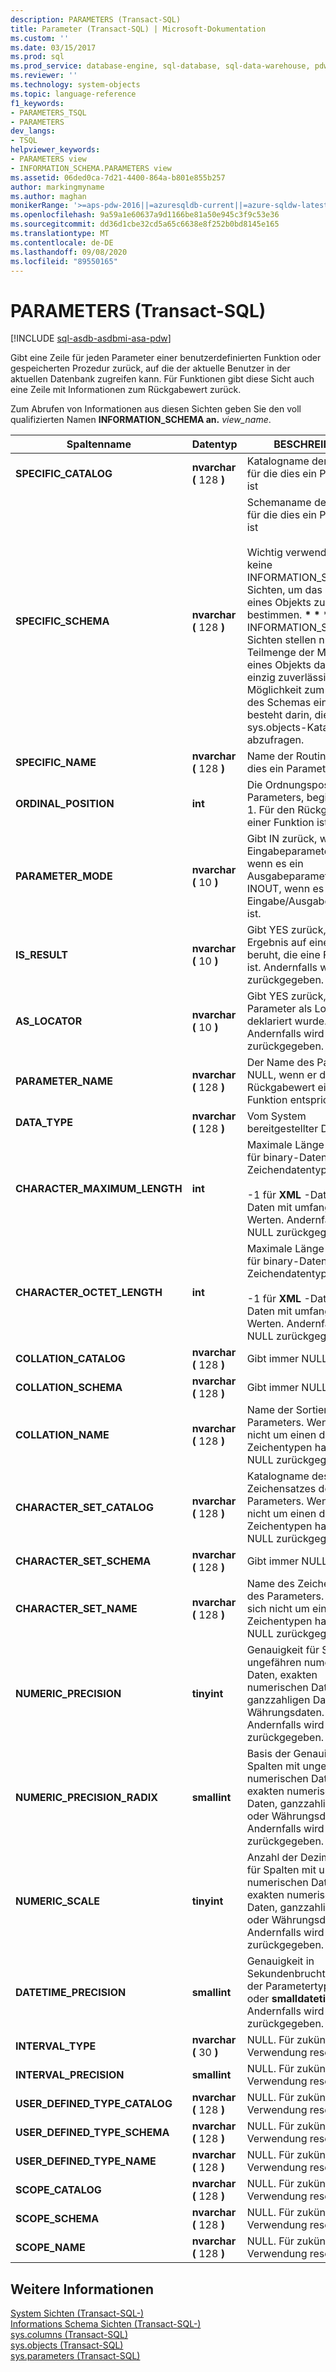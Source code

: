 ```yaml
---
description: PARAMETERS (Transact-SQL)
title: Parameter (Transact-SQL) | Microsoft-Dokumentation
ms.custom: ''
ms.date: 03/15/2017
ms.prod: sql
ms.prod_service: database-engine, sql-database, sql-data-warehouse, pdw
ms.reviewer: ''
ms.technology: system-objects
ms.topic: language-reference
f1_keywords:
- PARAMETERS_TSQL
- PARAMETERS
dev_langs:
- TSQL
helpviewer_keywords:
- PARAMETERS view
- INFORMATION_SCHEMA.PARAMETERS view
ms.assetid: 06ded0ca-7d21-4400-864a-b801e855b257
author: markingmyname
ms.author: maghan
monikerRange: '>=aps-pdw-2016||=azuresqldb-current||=azure-sqldw-latest||>=sql-server-2016||=sqlallproducts-allversions||>=sql-server-linux-2017||=azuresqldb-mi-current'
ms.openlocfilehash: 9a59a1e60637a9d1166be81a50e945c3f9c53e36
ms.sourcegitcommit: dd36d1cbe32cd5a65c6638e8f252b0bd8145e165
ms.translationtype: MT
ms.contentlocale: de-DE
ms.lasthandoff: 09/08/2020
ms.locfileid: "89550165"
---
```

# <a name="parameters-transact-sql"></a>PARAMETERS (Transact-SQL)
[!INCLUDE [sql-asdb-asdbmi-asa-pdw](../../includes/applies-to-version/sql-asdb-asdbmi-asa-pdw.md)]

  Gibt eine Zeile für jeden Parameter einer benutzerdefinierten Funktion oder gespeicherten Prozedur zurück, auf die der aktuelle Benutzer in der aktuellen Datenbank zugreifen kann. Für Funktionen gibt diese Sicht auch eine Zeile mit Informationen zum Rückgabewert zurück.  
  
 Zum Abrufen von Informationen aus diesen Sichten geben Sie den voll qualifizierten Namen **INFORMATION_SCHEMA an.** _view_name_.  
  
|Spaltenname|Datentyp|BESCHREIBUNG|  
|-----------------|---------------|-----------------|  
|**SPECIFIC_CATALOG**|**nvarchar (** 128 **)**|Katalogname der Routine, für die dies ein Parameter ist|  
|**SPECIFIC_SCHEMA**|**nvarchar (** 128 **)**|Schemaname der Routine, für die dies ein Parameter ist<br /><br /> Wichtig verwenden Sie keine INFORMATION_SCHEMA Sichten, um das Schema eines Objekts zu bestimmen. <strong> \* \* \* \* </strong> INFORMATION_SCHEMA Sichten stellen nur eine Teilmenge der Metadaten eines Objekts dar. Die einzig zuverlässige Möglichkeit zum Finden des Schemas eines Objekts besteht darin, die sys.objects-Katalogsicht abzufragen.|  
|**SPECIFIC_NAME**|**nvarchar (** 128 **)**|Name der Routine, für die dies ein Parameter ist|  
|**ORDINAL_POSITION**|**int**|Die Ordnungsposition des Parameters, beginnend bei 1. Für den Rückgabewerts einer Funktion ist dies 0.|  
|**PARAMETER_MODE**|**nvarchar (** 10 **)**|Gibt IN zurück, wenn es ein Eingabeparameter ist, OUT, wenn es ein Ausgabeparameter ist, und INOUT, wenn es ein Eingabe/Ausgabeparameter ist.|  
|**IS_RESULT**|**nvarchar (** 10 **)**|Gibt YES zurück, wenn das Ergebnis auf einer Routine beruht, die eine Funktion ist. Andernfalls wird NO zurückgegeben.|  
|**AS_LOCATOR**|**nvarchar (** 10 **)**|Gibt YES zurück, wenn der Parameter als Lokator deklariert wurde. Andernfalls wird NO zurückgegeben.|  
|**PARAMETER_NAME**|**nvarchar (** 128 **)**|Der Name des Parameters. NULL, wenn er dem Rückgabewert einer Funktion entspricht.|  
|**DATA_TYPE**|**nvarchar (** 128 **)**|Vom System bereitgestellter Datentyp|  
|**CHARACTER_MAXIMUM_LENGTH**|**int**|Maximale Länge in Zeichen für binary-Datentypen oder Zeichendatentypen<br /><br /> -1 für **XML** -Daten und Daten mit umfangreichen Werten. Andernfalls wird NULL zurückgegeben.|  
|**CHARACTER_OCTET_LENGTH**|**int**|Maximale Länge in Bytes für binary-Datentypen oder Zeichendatentypen<br /><br /> -1 für **XML** -Daten und Daten mit umfangreichen Werten. Andernfalls wird NULL zurückgegeben.|  
|**COLLATION_CATALOG**|**nvarchar (** 128 **)**|Gibt immer NULL zurück.|  
|**COLLATION_SCHEMA**|**nvarchar (** 128 **)**|Gibt immer NULL zurück.|  
|**COLLATION_NAME**|**nvarchar (** 128 **)**|Name der Sortierung des Parameters. Wenn es sich nicht um einen der Zeichentypen handelt, wird NULL zurückgegeben.|  
|**CHARACTER_SET_CATALOG**|**nvarchar (** 128 **)**|Katalogname des Zeichensatzes des Parameters. Wenn es sich nicht um einen der Zeichentypen handelt, wird NULL zurückgegeben.|  
|**CHARACTER_SET_SCHEMA**|**nvarchar (** 128 **)**|Gibt immer NULL zurück.|  
|**CHARACTER_SET_NAME**|**nvarchar (** 128 **)**|Name des Zeichensatzes des Parameters. Wenn es sich nicht um einen der Zeichentypen handelt, wird NULL zurückgegeben.|  
|**NUMERIC_PRECISION**|**tinyint**|Genauigkeit für Spalten mit ungefähren numerischen Daten, exakten numerischen Daten, ganzzahligen Daten oder Währungsdaten. Andernfalls wird NULL zurückgegeben.|  
|**NUMERIC_PRECISION_RADIX**|**smallint**|Basis der Genauigkeit für Spalten mit ungefähren numerischen Daten, exakten numerischen Daten, ganzzahligen Daten oder Währungsdaten. Andernfalls wird NULL zurückgegeben.|  
|**NUMERIC_SCALE**|**tinyint**|Anzahl der Dezimalstellen für Spalten mit ungefähren numerischen Daten, exakten numerischen Daten, ganzzahligen Daten oder Währungsdaten. Andernfalls wird NULL zurückgegeben.|  
|**DATETIME_PRECISION**|**smallint**|Genauigkeit in Sekundenbruchteilen, wenn der Parametertyp **DateTime** oder **smalldatetime**ist. Andernfalls wird NULL zurückgegeben.|  
|**INTERVAL_TYPE**|**nvarchar (** 30 **)**|NULL. Für zukünftige Verwendung reserviert.|  
|**INTERVAL_PRECISION**|**smallint**|NULL. Für zukünftige Verwendung reserviert.|  
|**USER_DEFINED_TYPE_CATALOG**|**nvarchar (** 128 **)**|NULL. Für zukünftige Verwendung reserviert.|  
|**USER_DEFINED_TYPE_SCHEMA**|**nvarchar (** 128 **)**|NULL. Für zukünftige Verwendung reserviert.|  
|**USER_DEFINED_TYPE_NAME**|**nvarchar (** 128 **)**|NULL. Für zukünftige Verwendung reserviert.|  
|**SCOPE_CATALOG**|**nvarchar (** 128 **)**|NULL. Für zukünftige Verwendung reserviert.|  
|**SCOPE_SCHEMA**|**nvarchar (** 128 **)**|NULL. Für zukünftige Verwendung reserviert.|  
|**SCOPE_NAME**|**nvarchar (** 128 **)**|NULL. Für zukünftige Verwendung reserviert.|  
  
## <a name="see-also"></a>Weitere Informationen  
 [System Sichten &#40;Transact-SQL-&#41;](https://msdn.microsoft.com/library/35a6161d-7f43-4e00-bcd3-3091f2015e90)   
 [Informations Schema Sichten &#40;Transact-SQL-&#41;](~/relational-databases/system-information-schema-views/system-information-schema-views-transact-sql.md)   
 [sys.columns &#40;Transact-SQL&#41;](../../relational-databases/system-catalog-views/sys-columns-transact-sql.md)   
 [sys.objects &#40;Transact-SQL&#41;](../../relational-databases/system-catalog-views/sys-objects-transact-sql.md)   
 [sys.parameters &#40;Transact-SQL&#41;](../../relational-databases/system-catalog-views/sys-parameters-transact-sql.md)  
  
  
